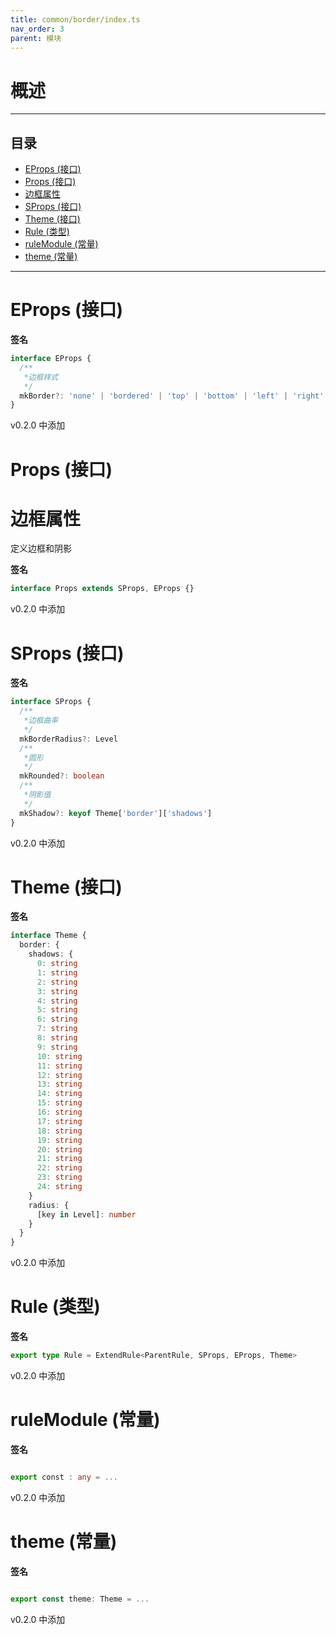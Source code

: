 ```yaml
---
title: common/border/index.ts
nav_order: 3
parent: 模块
---
```


# 概述

---

<h2 class="text-delta">目录</h2>

- [EProps (接口)](#eprops-%E6%8E%A5%E5%8F%A3)
- [Props (接口)](#props-%E6%8E%A5%E5%8F%A3)
- [边框属性](#%E8%BE%B9%E6%A1%86%E5%B1%9E%E6%80%A7)
- [SProps (接口)](#sprops-%E6%8E%A5%E5%8F%A3)
- [Theme (接口)](#theme-%E6%8E%A5%E5%8F%A3)
- [Rule (类型)](#rule-%E7%B1%BB%E5%9E%8B)
- [ruleModule (常量)](#rulemodule-%E5%B8%B8%E9%87%8F)
- [theme (常量)](#theme-%E5%B8%B8%E9%87%8F)

---

# EProps (接口)

**签名**

```ts
interface EProps {
  /**
   *边框样式
   */
  mkBorder?: 'none' | 'bordered' | 'top' | 'bottom' | 'left' | 'right' | 'topBar' | 'bottomBar' | 'leftBar' | 'rightBar'
}
```

v0.2.0 中添加

# Props (接口)

# 边框属性

定义边框和阴影

**签名**

```ts
interface Props extends SProps, EProps {}
```

v0.2.0 中添加

# SProps (接口)

**签名**

```ts
interface SProps {
  /**
   *边框曲率
   */
  mkBorderRadius?: Level
  /**
   *圆形
   */
  mkRounded?: boolean
  /**
   *阴影值
   */
  mkShadow?: keyof Theme['border']['shadows']
}
```

v0.2.0 中添加

# Theme (接口)

**签名**

```ts
interface Theme {
  border: {
    shadows: {
      0: string
      1: string
      2: string
      3: string
      4: string
      5: string
      6: string
      7: string
      8: string
      9: string
      10: string
      11: string
      12: string
      13: string
      14: string
      15: string
      16: string
      17: string
      18: string
      19: string
      20: string
      21: string
      22: string
      23: string
      24: string
    }
    radius: {
      [key in Level]: number
    }
  }
}
```

v0.2.0 中添加

# Rule (类型)

**签名**

```ts
export type Rule = ExtendRule<ParentRule, SProps, EProps, Theme>
```

v0.2.0 中添加

# ruleModule (常量)

**签名**

```ts

export const : any = ...

```

v0.2.0 中添加

# theme (常量)

**签名**

```ts

export const theme: Theme = ...

```

v0.2.0 中添加
